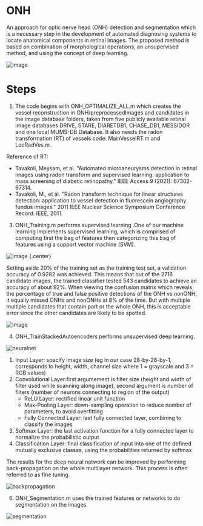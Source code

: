 # ONH
An approach for optic nerve head (ONH) detection and segmentation which is a necessary step in the development of automated diagnosing systems to locate anatomical components in retinal images. The proposed method is based on combination of morphological operations, an unsupervised method, and using the concept of deep learning. 

![image](https://github.com/kelleypa/ONH/assets/107891103/35b7f321-0742-42ba-9064-82b9bd8c66d6)


# Steps
1) The code begins with ONH_OPTIMALIZE_ALL.m which creates the vessel reconstruction in ONH/preprocessedImages and candidates in the image database folders, taken from five publicly available retinal image databases DRIVE, STARE, DIARETDB1, CHASE_DB1, MESSIDOR and one local MUMS-DB Database. It also needs the radon transformation (RT) of vessels code: MainVesselRT.m and LocRadVes.m. 

Reference of RT: 
* Tavakoli, Meysam, et al. "Automated microaneurysms detection in retinal images using radon transform and supervised learning: application to mass screening of diabetic retinopathy." IEEE Access 9 (2021): 67302-67314.
* Tavakoli, M., et al. "Radon transform technique for linear structures detection: application to vessel detection in fluorescein angiography fundus images." 2011 IEEE Nuclear Science Symposium Conference Record. IEEE, 2011.

3) ONH_Training.m performs supervised learning .One of our machine learning implements supervised learning, which is comprised of computing first the bag of features then categorizing this bag of features using a support vector machine (SVM).

![image](https://github.com/kelleypa/ONH/assets/107891103/e0c82d5b-a3c1-400b-9078-3ab9cd24ffee) {.center}

Setting aside 20% of the training set as the training test set, a validation accuracy of 0.9282 was achieved. This means that out of the 2716 candidate images, the trained classifier tested 543 candidates to achieve an accuracy of about 92%. When viewing the confusion matrix which reveals the percentage of true and false positive detections of the ONH vs nonONH, it equally missed ONHs and nonONHs at 8% of the time. But with multiple multiple candidates that contain part or the whole ONH, this is acceptable error since the other candidates are likely to be spotted. 

![image](https://github.com/kelleypa/ONH/assets/107891103/9d375086-9eb9-4290-ad20-fe33af150b16)



4) ONH_TrainStackedAutoencoders performs unsupervised deep learning.

![neuralnet](https://github.com/kelleypa/ONH/assets/107891103/f98cf840-9b17-4d41-9c78-374c9af1497f)

  1) Input Layer: specify image size (eg in our case 28-by-28-by-1, corresponds to height, width, channel size where 1 = grayscale and 3 = RGB values)
  2) Convolutional Layer:first argumement is filter size (height and width of filter used while scanning along image), second argument is number of filters (number of neurons connecting to region of the output)
     * ReLU Layer: rectified linear unit function 
     * Max-Pooling Layer: down-sampling operation to reduce number of parameters, to avoid overfitting
     * Fully Connected Layer: last fully connected layer, combining to classify the images
  4) Softmax Layer: the last activation function for a fully connected layer to normalize the probabilistic output
  5) Classification Layer: final classification of input into one of the defined mutually exclusive classes, using the probabilities returned by softmax


The results for the deep neural network can be improved by performing back-propagation on the whole multilayer network. This process is often referred to as fine tuning.


![backpropagation](https://github.com/kelleypa/ONH/assets/107891103/96229a95-e4a6-4dbf-85f7-538c9526c8f1)




6) ONH_Segmentation.m uses the trained features or networks to do segmentation on the images.

![segmentation](https://github.com/kelleypa/ONH/assets/107891103/bd8a85aa-0ea1-40f5-9f4d-00d69e6ad001)

